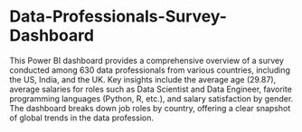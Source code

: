 # Data-Professionals-Survey-Dashboard
This Power BI dashboard provides a comprehensive overview of a survey conducted among 630 data professionals from various countries, including the US, India, and the UK. Key insights include the average age (29.87), average salaries for roles such as Data Scientist and Data Engineer, favorite programming languages (Python, R, etc.), and salary satisfaction by gender. The dashboard breaks down job roles by country, offering a clear snapshot of global trends in the data profession.
